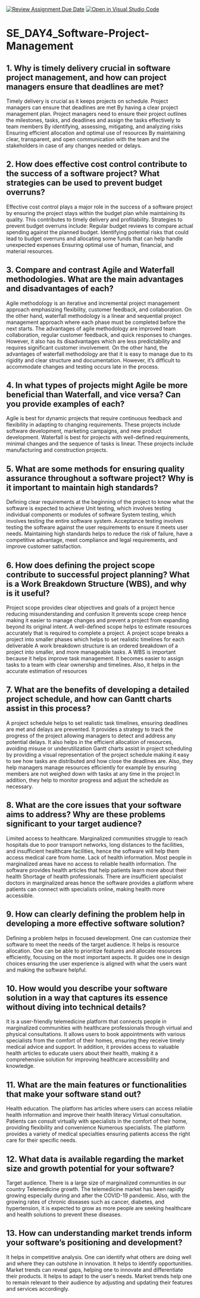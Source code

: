 [![Review Assignment Due Date](https://classroom.github.com/assets/deadline-readme-button-22041afd0340ce965d47ae6ef1cefeee28c7c493a6346c4f15d667ab976d596c.svg)](https://classroom.github.com/a/9pw6JKcu)
[![Open in Visual Studio Code](https://classroom.github.com/assets/open-in-vscode-2e0aaae1b6195c2367325f4f02e2d04e9abb55f0b24a779b69b11b9e10269abc.svg)](https://classroom.github.com/online_ide?assignment_repo_id=15652062&assignment_repo_type=AssignmentRepo)
# SE_DAY4_Software-Project-Management
## 1. Why is timely delivery crucial in software project management, and how can project managers ensure that deadlines are met?
Timely delivery is crucial as it keeps projects on schedule. Project managers can ensure that deadlines are met
By having a clear project management plan. Project managers need to ensure their project outlines the milestones, tasks, and deadlines and assign the tasks effectively to team members
By identifying, assessing, mitigating, and analyzing risks
Ensuring efficient allocation and optimal use of resources
By maintaining clear, transparent, and open communication with the team and the stakeholders in case of any changes needed or delays.

## 2. How does effective cost control contribute to the success of a software project? What strategies can be used to prevent budget overruns?
Effective cost control plays a major role in the success of a software project by ensuring the project stays within the budget plan while maintaining its quality. This contributes to timely delivery and profitability.
Strategies to prevent budget overruns include:
Regular budget reviews to compare actual spending against the planned budget.
Identifying potential risks that could lead to budget overruns and allocating some funds that can help handle unexpected expenses
Ensuring optimal use of human, financial, and material resources.

## 3. Compare and contrast Agile and Waterfall methodologies. What are the main advantages and disadvantages of each?
Agile methodology is an iterative and incremental project management approach emphasizing flexibility, customer feedback, and collaboration. On the other hand, waterfall methodology is a linear and sequential project management approach where each phase must be completed before the next starts.
The advantages of agile methodology are improved team collaboration, regular customer feedback, and quick responses to changes. However, it also has its disadvantages which are less predictability and requires significant customer involvement.
On the other hand, the advantages of waterfall methodology are that it is easy to manage due to its rigidity and clear structure and documentation. However, it’s difficult to accommodate changes and testing occurs late in the process.

## 4. In what types of projects might Agile be more beneficial than Waterfall, and vice versa? Can you provide examples of each?
Agile is best for dynamic projects that require continuous feedback and flexibility in adapting to changing requirements. These projects include software development, marketing campaigns, and new product development.
Waterfall is best for projects with well-defined requirements, minimal changes and the sequence of tasks is linear. These projects include manufacturing and construction projects.

## 5. What are some methods for ensuring quality assurance throughout a software project? Why is it important to maintain high standards?
Defining clear requirements at the beginning of the project to know what the software is expected to achieve
Unit testing, which involves testing individual components or modules of software
System testing, which involves testing the entire software system.
Acceptance testing involves testing the software against the user requirements to ensure it meets user needs.
Maintaining high standards helps to reduce the risk of failure, have a competitive advantage, meet compliance and legal requirements, and improve customer satisfaction.

## 6. How does defining the project scope contribute to successful project planning? What is a Work Breakdown Structure (WBS), and why is it useful?
Project scope provides clear objectives and goals of a project hence reducing misunderstanding and confusion
It prevents scope creep hence making it easier to manage changes and prevent a project from expanding beyond its original intent. 
A well-defined scope helps to estimate resources accurately that is required to complete a project. 
A project scope breaks a project into smaller phases which helps to set realistic timelines for each deliverable
A work breakdown structure is an ordered breakdown of a project into smaller, and more manageable tasks. A WBS is important because it helps improve task management. It becomes easier to assign tasks to a team with clear ownership and timelines. Also, it helps in the accurate estimation of resources

## 7. What are the benefits of developing a detailed project schedule, and how can Gantt charts assist in this process?
A project schedule helps to set realistic task timelines, ensuring deadlines are met and delays are prevented.
It provides a strategy to track the progress of the project allowing managers to detect and address any potential delays.
It also helps in the efficient allocation of resources, avoiding misuse or underutilization
Gantt charts assist in project scheduling by providing a visual representation of the project schedule making it easy to see how tasks are distributed and how close the deadlines are.
Also, they help managers manage resources efficiently for example by ensuring members are not weighed down with tasks at any time in the project
In addition, they help to monitor progress and adjust the schedule as necessary.

## 8. What are the core issues that your software aims to address? Why are these problems significant to your target audience?
Limited access to healthcare. Marginalized communities struggle to reach hospitals due to poor transport networks, long distances to the facilities, and insufficient healthcare facilities, hence the software will help them access medical care from home.
Lack of health information. Most people in marginalized areas have no access to reliable health information. The software provides health articles that help patients learn more about their health
Shortage of health professionals. There are insufficient specialist doctors in marginalized areas hence the software provides a platform where patients can connect with specialists online, making health more accessible.

## 9. How can clearly defining the problem help in developing a more effective software solution?
Defining a problem helps in focused development. One can customize their software to meet the needs of the target audience.
It helps is resource allocation. One can be able to prioritize features and allocate resources efficiently, focusing on the most important aspects.
It guides one in design choices ensuring the user experience is aligned with what the users want and making the software helpful.

## 10. How would you describe your software solution in a way that captures its essence without diving into technical details?
It is a user-friendly telemedicine platform that connects people in marginalized communities with healthcare professionals through virtual and physical consultations. It allows users to book appointments with various specialists from the comfort of their homes, ensuring they receive timely medical advice and support. In addition, it provides access to valuable health articles to educate users about their health, making it a comprehensive solution for improving healthcare accessibility and knowledge.
## 11. What are the main features or functionalities that make your software stand out?
Health education. The platform has articles where users can access reliable health information and improve their health literacy
Virtual consultation. Patients can consult virtually with specialists in the comfort of their home, providing flexibility and convenience
Numerous specialists. The platform provides a variety of medical specialties ensuring patients access the right care for their specific needs.

## 12. What data is available regarding the market size and growth potential for your software?
Target audience. There is a large size of marginalized communities in our country
Telemedicine growth. The telemedicine market has been rapidly growing especially during and after the COVID-19 pandemic. Also, with the growing rates of chronic diseases such as cancer, diabetes, and hypertension, it is expected to grow as more people are seeking healthcare and health solutions to prevent these diseases.

## 13. How can understanding market trends inform your software’s positioning and development?
It helps in competitive analysis. One can identify what others are doing well and where they can outshine in innovation.
It helps to identify opportunities. Market trends can reveal gaps, helping one to innovate and differentiate their products.
It helps to adapt to the user's needs. Market trends help one to remain relevant to their audience by adjusting and updating their features and services accordingly.
